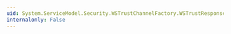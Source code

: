 ```yaml
---
uid: System.ServiceModel.Security.WSTrustChannelFactory.WSTrustResponseSerializer
internalonly: False
---
```

